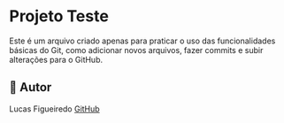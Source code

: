 # Projeto Teste

Este é um arquivo criado apenas para praticar o uso das funcionalidades básicas do Git, como adicionar novos arquivos, fazer commits e subir alterações para o GitHub.

## 👤 Autor

Lucas Figueiredo
[GitHub](https://github.com/lucas-figueiredo01)
